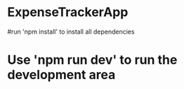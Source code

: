 # ExpenseTrackerApp

#run 'npm install' to install all dependencies

# Use 'npm run dev' to run the development area
